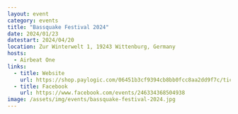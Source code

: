 ```yaml
---
layout: event
category: events
title: "Bassquake Festival 2024"
date: 2024/01/23
datestart: 2024/04/20
location: Zur Winterwelt 1, 19243 Wittenburg, Germany
hosts:
  - Airbeat One
links:
  - title: Website
    url: https://shop.paylogic.com/06451b3cf9394cb8bb0fcc8aa2dd9f7c/tickets
  - title: Facebook
    url: https://www.facebook.com/events/246334368504938
image: /assets/img/events/bassquake-festival-2024.jpg
---
```

